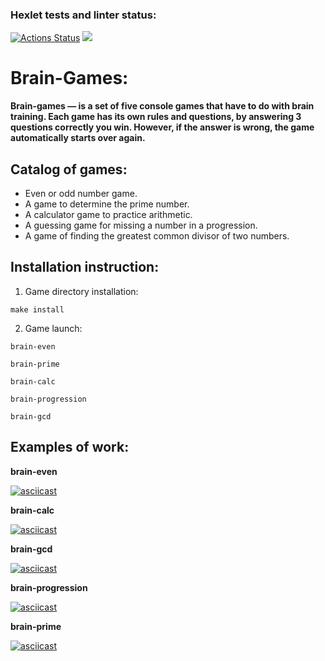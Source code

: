 ### Hexlet tests and linter status:
[![Actions Status](https://github.com/Goga-Rid/frontend-project-44/workflows/hexlet-check/badge.svg)](https://github.com/Goga-Rid/frontend-project-44/actions)
<a href="https://codeclimate.com/github/Goga-Rid/frontend-project-44/maintainability"><img src="https://api.codeclimate.com/v1/badges/8166981804940c42fd62/maintainability" /></a>

# Brain-Games:
**Brain-games — is a set of five console games that have to do with brain training. Each game has its own rules and questions, by answering 3 questions correctly you win. However, if the answer is wrong, the game automatically starts over again.**

## Catalog of games: 
* Even or odd number game.
* A game to determine the prime number.
* A calculator game to practice arithmetic.
* A guessing game for missing a number in a progression.
* A game of finding the greatest common divisor of two numbers.

## Installation instruction:
1. Game directory installation:
```
make install
```
2. Game launch:
```
brain-even
```
```
brain-prime
```
```
brain-calc
```
```
brain-progression
```
```
brain-gcd
```


## Examples of work: 
**brain-even**

[![asciicast](https://asciinema.org/a/q4u8uZOzWilRAhioRGu4at9cy.svg)](https://asciinema.org/a/q4u8uZOzWilRAhioRGu4at9cy)

**brain-calc**

[![asciicast](https://asciinema.org/a/5c9ASF1yhXd1smqyFkmuWnmyt.svg)](https://asciinema.org/a/5c9ASF1yhXd1smqyFkmuWnmyt)

**brain-gcd**

[![asciicast](https://asciinema.org/a/sZPBDq6C32LdDtOlNKjFEYkSu.svg)](https://asciinema.org/a/sZPBDq6C32LdDtOlNKjFEYkSu)

**brain-progression**

[![asciicast](https://asciinema.org/a/uQEcU8dm2Ug8mRUeOHDFghM8x.svg)](https://asciinema.org/a/uQEcU8dm2Ug8mRUeOHDFghM8x)

**brain-prime**

[![asciicast](https://asciinema.org/a/vK6sxA0gMJHKAgr39JjoIx3Vb.svg)](https://asciinema.org/a/vK6sxA0gMJHKAgr39JjoIx3Vb)
